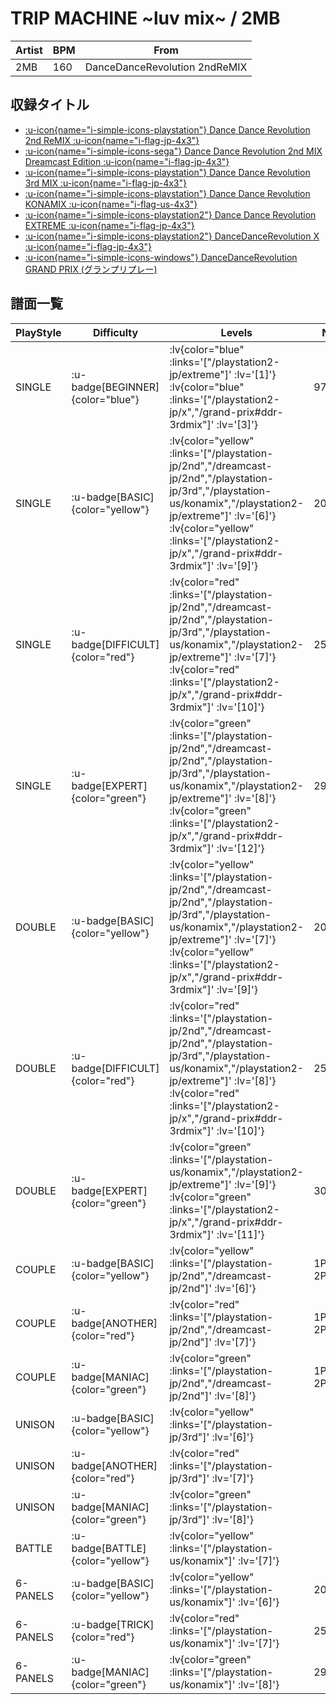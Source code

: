 # TRIP MACHINE \~luv mix\~ / 2MB

|Artist|BPM|From|
|------|---|----|
|2MB|160|DanceDanceRevolution 2ndReMIX|

## 収録タイトル

- [ :u-icon{name="i-simple-icons-playstation"} Dance Dance Revolution 2nd ReMIX :u-icon{name="i-flag-jp-4x3"} ](/playstation-jp/2nd)
- [ :u-icon{name="i-simple-icons-sega"} Dance Dance Revolution 2nd MIX Dreamcast Edition :u-icon{name="i-flag-jp-4x3"} ](/dreamcast-jp/2nd)
- [ :u-icon{name="i-simple-icons-playstation"} Dance Dance Revolution 3rd MIX :u-icon{name="i-flag-jp-4x3"} ](/playstation-jp/3rd)
- [ :u-icon{name="i-simple-icons-playstation"} Dance Dance Revolution KONAMIX :u-icon{name="i-flag-us-4x3"} ](/playstation-us/konamix)
- [ :u-icon{name="i-simple-icons-playstation2"} Dance Dance Revolution EXTREME :u-icon{name="i-flag-jp-4x3"} ](/playstation2-jp/extreme)
- [ :u-icon{name="i-simple-icons-playstation2"} DanceDanceRevolution X :u-icon{name="i-flag-jp-4x3"} ](/playstation2-jp/x)
- [ :u-icon{name="i-simple-icons-windows"} DanceDanceRevolution GRAND PRIX (グランプリプレー)](/grand-prix#ddr-3rdmix)

## 譜面一覧

|PlayStyle|Difficulty|Levels|Notes|Movie|
|---------|----------|------|-----|-----|
|SINGLE| :u-badge[BEGINNER]{color="blue"} | :lv{color="blue" :links='["/playstation2-jp/extreme"]' :lv='[1]'}  :lv{color="blue" :links='["/playstation2-jp/x","/grand-prix#ddr-3rdmix"]' :lv='[3]'} |97/0||
|SINGLE| :u-badge[BASIC]{color="yellow"} | :lv{color="yellow" :links='["/playstation-jp/2nd","/dreamcast-jp/2nd","/playstation-jp/3rd","/playstation-us/konamix","/playstation2-jp/extreme"]' :lv='[6]'}  :lv{color="yellow" :links='["/playstation2-jp/x","/grand-prix#ddr-3rdmix"]' :lv='[9]'} |209/0||
|SINGLE| :u-badge[DIFFICULT]{color="red"} | :lv{color="red" :links='["/playstation-jp/2nd","/dreamcast-jp/2nd","/playstation-jp/3rd","/playstation-us/konamix","/playstation2-jp/extreme"]' :lv='[7]'}  :lv{color="red" :links='["/playstation2-jp/x","/grand-prix#ddr-3rdmix"]' :lv='[10]'} |251/0||
|SINGLE| :u-badge[EXPERT]{color="green"} | :lv{color="green" :links='["/playstation-jp/2nd","/dreamcast-jp/2nd","/playstation-jp/3rd","/playstation-us/konamix","/playstation2-jp/extreme"]' :lv='[8]'}  :lv{color="green" :links='["/playstation2-jp/x","/grand-prix#ddr-3rdmix"]' :lv='[12]'} |293/0||
|DOUBLE| :u-badge[BASIC]{color="yellow"} | :lv{color="yellow" :links='["/playstation-jp/2nd","/dreamcast-jp/2nd","/playstation-jp/3rd","/playstation-us/konamix","/playstation2-jp/extreme"]' :lv='[7]'}  :lv{color="yellow" :links='["/playstation2-jp/x","/grand-prix#ddr-3rdmix"]' :lv='[9]'} |209/0||
|DOUBLE| :u-badge[DIFFICULT]{color="red"} | :lv{color="red" :links='["/playstation-jp/2nd","/dreamcast-jp/2nd","/playstation-jp/3rd","/playstation-us/konamix","/playstation2-jp/extreme"]' :lv='[8]'}  :lv{color="red" :links='["/playstation2-jp/x","/grand-prix#ddr-3rdmix"]' :lv='[10]'} |251/0||
|DOUBLE| :u-badge[EXPERT]{color="green"} | :lv{color="green" :links='["/playstation-us/konamix","/playstation2-jp/extreme"]' :lv='[9]'}  :lv{color="green" :links='["/playstation2-jp/x","/grand-prix#ddr-3rdmix"]' :lv='[11]'} |303/0||
|COUPLE| :u-badge[BASIC]{color="yellow"} | :lv{color="yellow" :links='["/playstation-jp/2nd","/dreamcast-jp/2nd"]' :lv='[6]'} |1P:195/0 2P:189/0||
|COUPLE| :u-badge[ANOTHER]{color="red"} | :lv{color="red" :links='["/playstation-jp/2nd","/dreamcast-jp/2nd"]' :lv='[7]'} |1P:238/0 2P:232/0||
|COUPLE| :u-badge[MANIAC]{color="green"} | :lv{color="green" :links='["/playstation-jp/2nd","/dreamcast-jp/2nd"]' :lv='[8]'} |1P:272/0 2P:282/0||
|UNISON| :u-badge[BASIC]{color="yellow"} | :lv{color="yellow" :links='["/playstation-jp/3rd"]' :lv='[6]'} |||
|UNISON| :u-badge[ANOTHER]{color="red"} | :lv{color="red" :links='["/playstation-jp/3rd"]' :lv='[7]'} |||
|UNISON| :u-badge[MANIAC]{color="green"} | :lv{color="green" :links='["/playstation-jp/3rd"]' :lv='[8]'} |||
|BATTLE| :u-badge[BATTLE]{color="yellow"} | :lv{color="yellow" :links='["/playstation-us/konamix"]' :lv='[7]'} |||
|6-PANELS| :u-badge[BASIC]{color="yellow"} | :lv{color="yellow" :links='["/playstation-us/konamix"]' :lv='[6]'} |209/0||
|6-PANELS| :u-badge[TRICK]{color="red"} | :lv{color="red" :links='["/playstation-us/konamix"]' :lv='[7]'} |251/0||
|6-PANELS| :u-badge[MANIAC]{color="green"} | :lv{color="green" :links='["/playstation-us/konamix"]' :lv='[8]'} |292/0||
